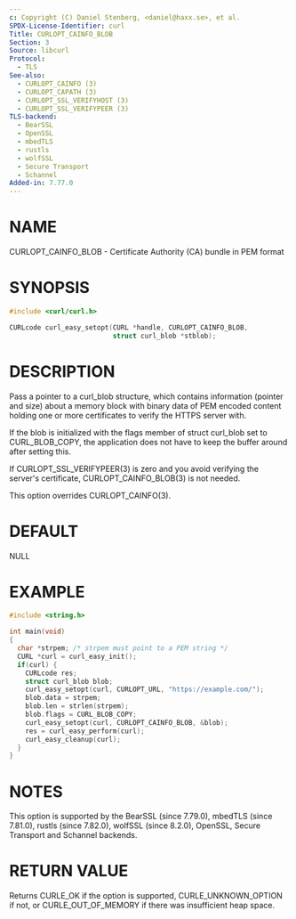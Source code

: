 ```yaml
---
c: Copyright (C) Daniel Stenberg, <daniel@haxx.se>, et al.
SPDX-License-Identifier: curl
Title: CURLOPT_CAINFO_BLOB
Section: 3
Source: libcurl
Protocol:
  - TLS
See-also:
  - CURLOPT_CAINFO (3)
  - CURLOPT_CAPATH (3)
  - CURLOPT_SSL_VERIFYHOST (3)
  - CURLOPT_SSL_VERIFYPEER (3)
TLS-backend:
  - BearSSL
  - OpenSSL
  - mbedTLS
  - rustls
  - wolfSSL
  - Secure Transport
  - Schannel
Added-in: 7.77.0
---
```


# NAME

CURLOPT_CAINFO_BLOB - Certificate Authority (CA) bundle in PEM format

# SYNOPSIS

~~~c
#include <curl/curl.h>

CURLcode curl_easy_setopt(CURL *handle, CURLOPT_CAINFO_BLOB,
                          struct curl_blob *stblob);
~~~

# DESCRIPTION

Pass a pointer to a curl_blob structure, which contains information (pointer
and size) about a memory block with binary data of PEM encoded content holding
one or more certificates to verify the HTTPS server with.

If the blob is initialized with the flags member of struct curl_blob set to
CURL_BLOB_COPY, the application does not have to keep the buffer around after
setting this.

If CURLOPT_SSL_VERIFYPEER(3) is zero and you avoid verifying the
server's certificate, CURLOPT_CAINFO_BLOB(3) is not needed.

This option overrides CURLOPT_CAINFO(3).

# DEFAULT

NULL

# EXAMPLE

~~~c
#include <string.h>

int main(void)
{
  char *strpem; /* strpem must point to a PEM string */
  CURL *curl = curl_easy_init();
  if(curl) {
    CURLcode res;
    struct curl_blob blob;
    curl_easy_setopt(curl, CURLOPT_URL, "https://example.com/");
    blob.data = strpem;
    blob.len = strlen(strpem);
    blob.flags = CURL_BLOB_COPY;
    curl_easy_setopt(curl, CURLOPT_CAINFO_BLOB, &blob);
    res = curl_easy_perform(curl);
    curl_easy_cleanup(curl);
  }
}
~~~

# NOTES

This option is supported by the BearSSL (since 7.79.0), mbedTLS (since
7.81.0), rustls (since 7.82.0), wolfSSL (since 8.2.0), OpenSSL, Secure
Transport and Schannel backends.

# RETURN VALUE

Returns CURLE_OK if the option is supported, CURLE_UNKNOWN_OPTION if not, or
CURLE_OUT_OF_MEMORY if there was insufficient heap space.
